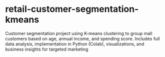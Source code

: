 # retail-customer-segmentation-kmeans
Customer segmentation project using K-means clustering to group mall customers based on age, annual income, and spending score. Includes full data analysis, implementation in Python (Colab), visualizations, and business insights for targeted marketing
